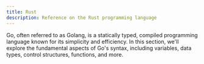 ```yaml
---
title: Rust
description: Reference on the Rust programming language
---
```


Go, often referred to as Golang, is a statically typed, compiled programming language known for its simplicity and efficiency. In this section, we'll explore the fundamental aspects of Go's syntax, including variables, data types, control structures, functions, and more.